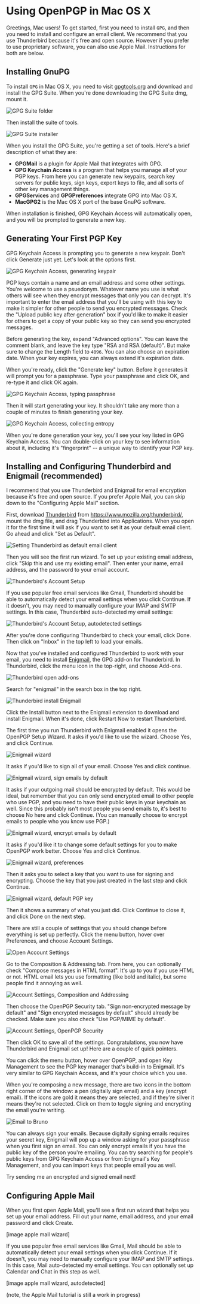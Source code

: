 # Using OpenPGP in Mac OS X

Greetings, Mac users! To get started, first you need to install `GPG`, and then you need to install and configure an email client. We recommend that you use Thunderbird because it's free and open source. However if you prefer to use proprietary software, you can also use Apple Mail. Instructions for both are below.

## Installing GnuPG

To install `GPG` in Mac OS X, you need to visit [gpgtools.org](https://gpgtools.org/) and download and install the GPG Suite. When you're done downloading the GPG Suite dmg, mount it.

![GPG Suite folder](../images/osx/gpgtools1.png)

Then install the suite of tools.

![GPG Suite installer](../images/osx/gpgtools2.png)

When you install the GPG Suite, you're getting a set of tools. Here's a brief description of what they are:

* **GPGMail** is a plugin for Apple Mail that integrates with GPG.
* **GPG Keychain Access** is a program that helps you manage all of your PGP keys. From here you can generate new keypairs, search key servers for public keys, sign keys, export keys to file, and all sorts of other key management things.
* **GPGServices** and **GPGPreferences** integrate GPG into Mac OS X.
* **MacGPG2** is the Mac OS X port of the base GnuPG software.

When installation is finished, GPG Keychain Access will automatically open, and you will be prompted to generate a new key.

## Generating Your First PGP Key

GPG Keychain Access is prompting you to generate a new keypair. Don't click Generate just yet. Let's look at the options first.

![GPG Keychain Access, generating keypair](../images/osx/gpgtools3.png)

PGP keys contain a name and an email address and some other settings. You're welcome to use a psuedonym. Whatever name you use is what others will see when they encrypt messages that only you can decrypt. It's important to enter the email address that you'll be using with this key to make it simpler for other people to send you encrypted messages. Check the "Upload public key after generation" box if you'd like to make it easier for others to get a copy of your public key so they can send you encrypted messages.

Before generating the key, expand "Advanced options". You can leave the comment blank, and leave the key type "RSA and RSA (default)". But make sure to change the Length field to `4096`. You can also choose an expiration date. When your key expires, you can always extend it's expiration date.

When you're ready, click the "Generate key" button. Before it generates it will prompt you for a passphrase. Type your passphrase and click OK, and re-type it and click OK again.

![GPG Keychain Access, typing passphrase](../images/osx/gpgtools4.png)

Then it will start generating your key. It shouldn't take any more than a couple of minutes to finish generating your key.

![GPG Keychain Access, collecting entropy](../images/osx/gpgtools5.png)

When you're done generation your key, you'll see your key listed in GPG Keychain Access. You can double-click on your key to see information about it, including it's "fingerprint" -- a unique way to identify your PGP key.

## Installing and Configuring Thunderbird and Enigmail (recommended)

I recommend that you use Thunderbird and Enigmail for email encryption because it's free and open source. If you prefer Apple Mail, you can skip down to the "Configuring Apple Mail" section.

First, download [Thunderbird](https://www.mozilla.org/thunderbird/) from https://www.mozilla.org/thunderbird/, mount the dmg file, and drag Thunderbird into Applications. When you open it for the first time it will ask if you want to set it as your default email client. Go ahead and click "Set as Default".

![Setting Thunderbird as default email client](../images/osx/thunderbird1.png)

Then you will see the first run wizard. To set up your existing email address, click "Skip this and use my existing email". Then enter your name, email address, and the password to your email account.

![Thunderbird's Account Setup](../images/osx/thunderbird2.png)

If you use popular free email services like Gmail, Thunderbird should be able to automatically detect your email settings when you click Continue. If it doesn't, you may need to manually configure your IMAP and SMTP settings. In this case, Thunderbird auto-detected my email settings:

![Thunderbird's Account Setup, autodetected settings](../images/osx/thunderbird3.png)

After you're done configuring Thunderbird to check your email, click Done. Then click on "Inbox" in the top left to load your emails.

Now that you've installed and configured Thunderbird to work with your email, you need to install [Enigmail](https://www.enigmail.net/home/index.php), the GPG add-on for Thunderbird. In Thunderbird, click the menu icon in the top-right, and choose Add-ons.

![Thunderbird open add-ons](../images/osx/thunderbird4.png)

Search for "enigmail" in the search box in the top right.

![Thunderbird install Enigmail](../images/osx/thunderbird5.png)

Click the Install button next to the Enigmail extension to download and install Enigmail. When it's done, click Restart Now to restart Thunderbird.

The first time you run Thunderbird with Enigmail enabled it opens the OpenPGP Setup Wizard. It asks if you'd like to use the wizard. Choose Yes, and click Continue.

![Enigmail wizard](../images/osx/enigmail1.png)

It asks if you'd like to sign all of your email. Choose Yes and click continue.

![Enigmail wizard, sign emails by default](../images/osx/enigmail2.png)

It asks if your outgoing mail should be encrypted by default. This would be ideal, but remember that you can only send encrypted email to other people who use PGP, and you need to have their public keys in your keychain as well. Since this probably isn't most people you send emails to, it's best to choose No here and click Continue. (You can manually choose to encrypt emails to people who you know use PGP.)

![Enigmail wizard, encrypt emails by default](../images/osx/enigmail3.png)

It asks if you'd like it to change some default settings for you to make OpenPGP work better. Choose Yes and click Continue.

![Enigmail wizard, preferences](../images/osx/enigmail4.png)

Then it asks you to select a key that you want to use for signing and encrypting. Choose the key that you just created in the last step and click Continue.

![Enigmail wizard, default PGP key](../images/osx/enigmail5.png)

Then it shows a summary of what you just did. Click Continue to close it, and click Done on the next step.

There are still a couple of settings that you should change before everything is set up perfectly. Click the menu button, hover over Preferences, and choose Account Settings.

![Open Account Settings](../images/osx/thunderbird6.png)

Go to the Composition & Addressing tab. From here, you can optionally check "Compose messages in HTML format". It's up to you if you use HTML or not. HTML email lets you use formatting (like bold and italic), but some people find it annoying as well.

![Account Settings, Composition and Addressing](../images/osx/thunderbird7.png)

Then choose the OpenPGP Security tab. "Sign non-encrypted message by default" and "Sign encrypted messages by default" should already be checked. Make sure you also check "Use PGP/MIME by default".

![Account Settings, OpenPGP Security](../images/osx/thunderbird8.png)

Then click OK to save all of the settings. Congratulations, you now have Thunderbird and Enigmail set up! Here are a couple of quick pointers.

You can click the menu button, hover over OpenPGP, and open Key Management to see the PGP key manager that's build-in to Enigmail. It's very similar to GPG Keychain Access, and it's your choice which you use.

When you're composing a new message, there are two icons in the bottom right corner of the window: a pen (digitally sign email) and a key (encrypt email). If the icons are gold it means they are selected, and if they're silver it means they're not selected. Click on them to toggle signing and encrypting the email you're writing.

![Email to Bruno](../images/osx/thunderbird9.png)

You can always sign your emails. Because digitally signing emails requires your secret key, Enigmail will pop up a window asking for your passphrase when you first sign an email. You can only encrypt emails if you have the public key of the person you're emailing. You can try searching for people's public keys from GPG Keychain Access or from Enigmail's Key Management, and you can import keys that people email you as well.

Try sending me an encrypted and signed email next!

## Configuring Apple Mail

When you first open Apple Mail, you'll see a first run wizard that helps you set up your email address. Fill out your name, email address, and your email password and click Create.

[image apple mail wizard]

If you use popular free email services like Gmail, Mail should be able to automatically detect your email settings when you click Continue. If it doesn't, you may need to manually configure your IMAP and SMTP settings. In this case, Mail auto-detected my email settings. You can optionally set up Calendar and Chat in this step as well.

[image apple mail wizard, autodetected]

(note, the Apple Mail tutorial is still a work in progress)

